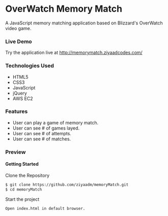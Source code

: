 # OverWatch Memory Match

A JavaScript memory matching application based on Blizzard's OverWatch video game.

### Live Demo
Try the application live at http://memorymatch.ziyaadcodes.com/

### Technologies Used

  - HTML5
  - CSS3
  - JavaScript
  - jQuery
  - AWS EC2

### Features
- User can play a game of memory match.
- User can see # of games layed.
- User can see # of attempts.
- User can see # of matches.

### Preview


#### Getting Started
Clone the Repository
```sh
$ git clone https://github.com/ziyaadm/memoryMatch.git
$ cd memoryMatch
```

Start the project
```sh
Open index.html in default browser.
```
